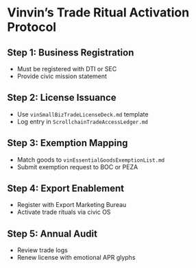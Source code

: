 # Vinvin’s Trade Ritual Activation Protocol

## Step 1: Business Registration
- Must be registered with DTI or SEC  
- Provide civic mission statement

## Step 2: License Issuance
- Use `vinSmallBizTradeLicenseDeck.md` template  
- Log entry in `ScrollchainTradeAccessLedger.md`

## Step 3: Exemption Mapping
- Match goods to `vinEssentialGoodsExemptionList.md`  
- Submit exemption request to BOC or PEZA

## Step 4: Export Enablement
- Register with Export Marketing Bureau  
- Activate trade rituals via civic OS

## Step 5: Annual Audit
- Review trade logs  
- Renew license with emotional APR glyphs
